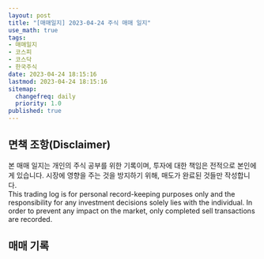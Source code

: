 ```yaml
---
layout: post
title: "[매매일지] 2023-04-24 주식 매매 일지"
use_math: true
tags:
- 매매일지
- 코스피
- 코스닥
- 한국주식
date: 2023-04-24 18:15:16
lastmod: 2023-04-24 18:15:16
sitemap:
  changefreq: daily
  priority: 1.0
published: true
---
```



## 면책 조항(Disclaimer)
본 매매 일지는 개인의 주식 공부를 위한 기록이며, 투자에 대한 책임은 전적으로 본인에게 있습니다. 시장에 영향을 주는 것을 방지하기 위해, 매도가 완료된 것들만 작성합니다. \
This trading log is for personal record-keeping purposes only and the responsibility for any investment decisions solely lies with the individual. In order to prevent any impact on the market, only completed sell transactions are recorded.


## 매매 기록
